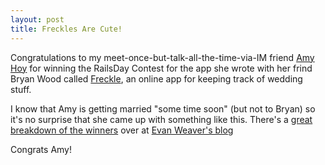 ```yaml
--- 
layout: post
title: Freckles Are Cute!
---
```

<p>
Congratulations to my meet-once-but-talk-all-the-time-via-IM friend <a href="http://slash7.com">Amy Hoy</a> for winning the RailsDay Contest for the app she wrote with her frind Bryan Wood called <a href="http://www.slash7.com/articles/2006/06/21/railsday-railsconf">Freckle</a>, an online app for keeping track of wedding stuff.  
</p>
<p>
I know that Amy is getting married "some time soon" (but not to Bryan) so it's no surprise that she came up with something like this.  There's a <a href="http://blog.evanweaver.com/articles/2006/10/19/grand-tour-of-the-13-railsday-winners">great breakdown of the winners</a> over at <a href="http://blog.evanweaver.com">Evan Weaver's blog</a>
</p>
<p>
Congrats Amy!
</p>
